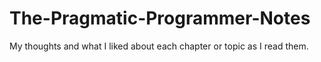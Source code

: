 # The-Pragmatic-Programmer-Notes
My thoughts and what I liked about each chapter or topic as I read them.
